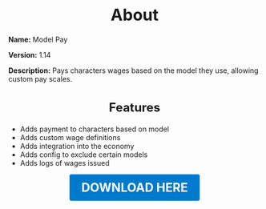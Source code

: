 <h1 style="text-align:center; font-size:2rem; font-weight:bold;">About</h1>

**Name:**
Model Pay

**Version:**
1.14

**Description:**
Pays characters wages based on the model they use, allowing custom pay scales.

<h2 style="text-align:center; font-size:1.5rem; font-weight:bold;">Features</h2>

- Adds payment to characters based on model
- Adds custom wage definitions
- Adds integration into the economy
- Adds config to exclude certain models
- Adds logs of wages issued





<p align="center"><a href="https://github.com/LiliaFramework/Modules/raw/refs/heads/gh-pages/modelpay.zip" style="display:inline-block;padding:12px 24px;font-size:1.5rem;font-weight:bold;text-decoration:none;color:#fff;background-color:var(--md-primary-fg-color,#007acc);border-radius:4px;">DOWNLOAD HERE</a></p>